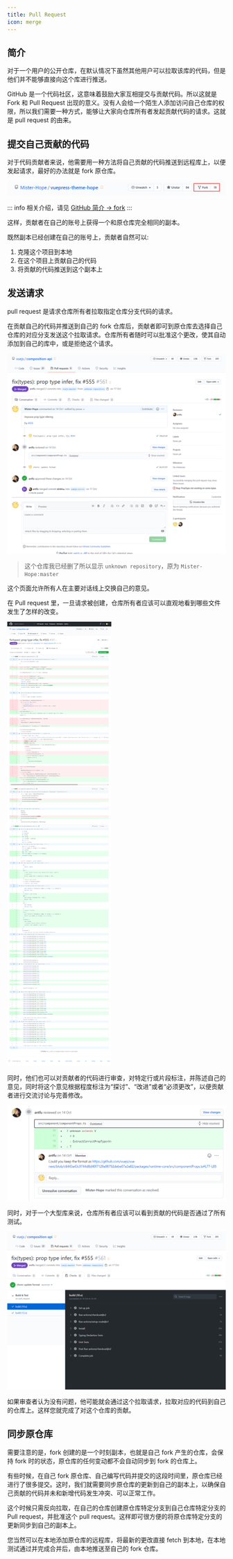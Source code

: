 ```yaml
---
title: Pull Request
icon: merge
---
```


## 简介

对于一个用户的公开仓库，在默认情况下虽然其他用户可以拉取该库的代码，但是他们并不能够直接向这个库进行推送。

GitHub 是一个代码社区，这意味着鼓励大家互相提交与贡献代码。所以这就是 Fork 和 Pull Request 出现的意义。没有人会给一个陌生人添加访问自己仓库的权限，所以我们需要一种方式，能够让大家向仓库所有者发起贡献代码的请求。这就是 pull request 的由来。

## 提交自己贡献的代码

对于代码贡献者来说，他需要用一种方法将自己贡献的代码推送到远程库上，以便发起请求，最好的办法就是 fork 原仓库。

![Fork 仓库](./assets/fork.png)

::: info
相关介绍，请见 [GitHub 简介 → fork](intro.md#fork)
:::

这样，贡献者在自己的账号上获得一个和原仓库完全相同的副本。

既然副本已经创建在自己的账号上，贡献者自然可以:

1. 克隆这个项目到本地
1. 在这个项目上贡献自己的代码
1. 将贡献的代码推送到这个副本上

## 发送请求

pull request 是请求仓库所有者拉取指定仓库分支代码的请求。

在贡献自己的代码并推送到自己的 fork 仓库后，贡献者即可到原仓库去选择自己仓库的对应分支发送这个拉取请求。仓库所有者随时可以批准这个更改，使其自动添加到自己的库中，或是拒绝这个请求。

![Pull request](./assets/pull-request.png)

> 这个仓库我已经删了所以显示 `unknown repository`，原为 `Mister-Hope:master`

这个页面允许所有人在主要对话线上交换自己的意见。

在 Pull request 里，一旦请求被创建，仓库所有者应该可以直观地看到哪些文件发生了怎样的改变。

![文件改动](./assets/file-changes.png)

同时，他们也可以对贡献者的代码进行审查，对特定行或片段标注，并陈述自己的意见，同时将这个意见根据程度标注为“探讨”、“改进”或者“必须更改”，以便贡献者进行交流讨论与完善修改。

![代码审查](./assets/pull-request-review.png)

同时，对于一个大型库来说，仓库所有者应该可以看到贡献的代码是否通过了所有测试。

![测试通过情况](./assets/pull-request-check.png)

如果审查者认为没有问题，他可能就会通过这个拉取请求，拉取对应的代码到自己的仓库上。这样您就完成了对这个仓库的贡献。

## 同步原仓库

需要注意的是，fork 创建的是一个时刻副本，也就是自己 fork 产生的仓库，会保持 fork 时的状态，原仓库的任何变动都不会自动同步到 fork 的仓库上。

有些时候，在自己 fork 原仓库、自己编写代码并提交的这段时间里，原仓库已经进行了很多提交。这时，我们就需要同步原仓库的更新到自己的副本上，以确保自己贡献的代码并未和新增代码发生冲突、可以正常工作。

这个时候只需反向拉取，在自己的仓库创建原仓库特定分支到自己仓库特定分支的 Pull request，并批准这个 pull request。这样即可很方便的将原仓库特定分支的更新同步到自己的副本上。

您当然可以在本地添加原仓库的远程库，将最新的更改直接 fetch 到本地，在本地测试通过并完成合并后，由本地推送至自己的 fork 仓库。
